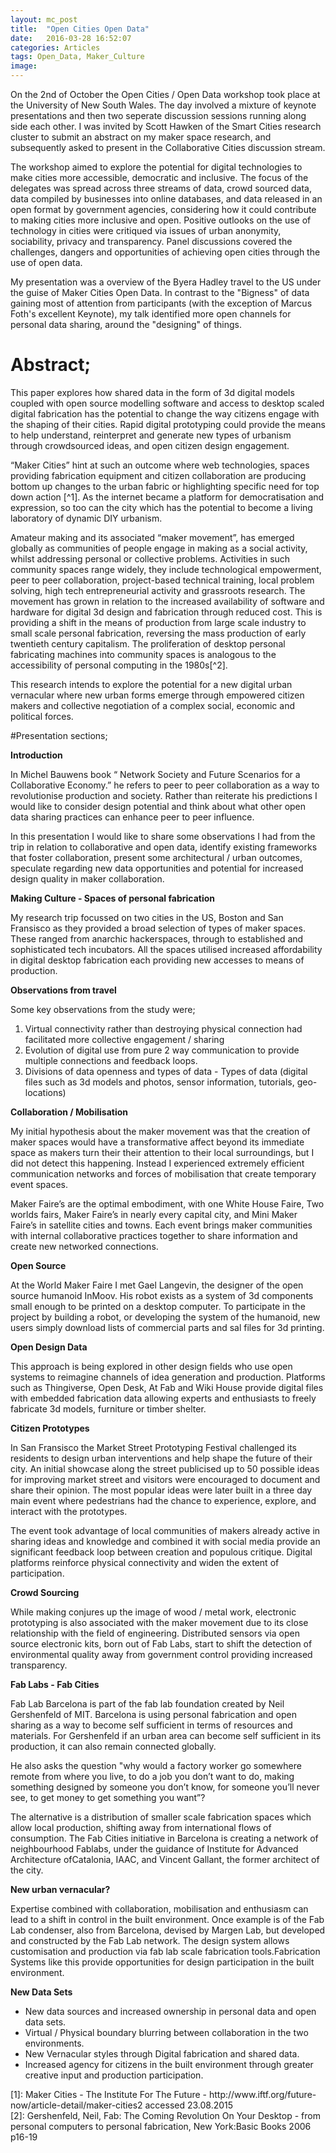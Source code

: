 ```yaml
---
layout: mc_post
title:  "Open Cities Open Data"
date:   2016-03-28 16:52:07
categories: Articles
tags: Open_Data, Maker_Culture
image:
---
```

On the 2nd of October the Open Cities / Open Data workshop took place at the University of New South Wales. The day involved a mixture of keynote presentations and then two seperate discussion sessions running along side each other. I was invited by Scott Hawken of the Smart Cities research cluster to submit an abstract on my maker space research, and subsequently asked to present in the Collaborative Cities discussion stream.

The workshop aimed to explore the potential for digital technologies to make cities more accessible, democratic and inclusive.  The focus of the delegates was spread across three streams of data, crowd sourced data, data compiled by businesses into online databases, and data released in an open format by government agencies, considering how it could contribute to making cities more inclusive and open. Positive outlooks on the use of technology in cities were critiqued via issues of urban anonymity, sociability, privacy and transparency. Panel discussions covered the challenges, dangers and opportunities of achieving open cities through the use of open data.

My presentation was a overview of the Byera Hadley travel to the US under the guise of Maker Cities Open Data. In contrast to the "Bigness" of data gaining most of attention from participants (with the exception of Marcus Foth's excellent Keynote), my talk identified more open channels for personal data sharing, around the "designing" of things.

# Abstract;

This paper explores how shared data in the form of 3d digital models coupled with open source modelling software and access to desktop scaled digital fabrication has the potential to change the way citizens engage with the shaping of their cities. Rapid digital prototyping could provide the means to help understand, reinterpret and generate new types of urbanism through crowdsourced ideas, and open citizen design engagement.

“Maker Cities” hint at such an outcome where web technologies, spaces providing fabrication equipment and citizen collaboration are producing bottom up changes to the urban fabric or highlighting specific need for top down action [^1]. As the internet became a platform for democratisation and expression, so too can the city which has the potential to become a living laboratory of dynamic DIY urbanism.

Amateur making and its associated “maker movement”, has emerged globally as communities of people engage in making as a social activity, whilst addressing personal or collective problems. Activities in such community spaces range widely, they include technological empowerment, peer to peer collaboration, project-based technical training, local problem solving, high tech entrepreneurial activity and grassroots research. The movement has grown in relation to the increased availability of software and hardware for digital 3d design and fabrication through reduced cost. This is providing a shift in the means of production from large scale industry to small scale personal fabrication, reversing the mass production of early twentieth century capitalism. The proliferation of desktop personal fabricating machines into community spaces is analogous to the accessibility of personal computing in the 1980s[^2].

This research intends to explore the potential for a new digital urban vernacular where new urban forms emerge through empowered citizen makers and collective negotiation of a complex social, economic and political forces.

#Presentation sections;

**Introduction**

In Michel Bauwens book “ Network Society and Future Scenarios for a Collaborative Economy.” he refers to peer to peer collaboration as a way to revolutionise production and society. Rather than reiterate his predictions I would like to consider design potential and think about what other open data sharing practices can enhance peer to peer influence.

In this presentation I would like to share some observations I had from the trip in relation to collaborative and open data, identify existing frameworks that foster collaboration, present some architectural / urban outcomes, speculate regarding new data opportunities and potential for increased design quality in maker collaboration.

**Making Culture - Spaces of personal fabrication**

My research trip focussed on two cities in the US, Boston and San Fransisco as they provided a broad selection of types of maker spaces. These ranged from anarchic hackerspaces, through to established and sophisticated tech incubators. All the spaces utilised increased affordability in digital desktop fabrication
each providing new accesses to means of production.

**Observations from travel**

Some key observations from the study were;
1. Virtual connectivity rather than destroying physical connection had facilitated more collective engagement / sharing
2. Evolution of digital use from pure 2 way communication to provide multiple connections and feedback loops.
3. Divisions of data openness and types of data - Types of data (digital files such as 3d models and photos, sensor information,
tutorials, geo-locations)

**Collaboration / Mobilisation**

My initial hypothesis about the maker movement was that the creation of maker spaces would have a transformative affect beyond its immediate space as makers turn their their attention to their local surroundings, but I did not detect this happening. Instead I experienced extremely efficient communication networks and forces of mobilisation that create temporary event spaces.

Maker Faire’s are the optimal embodiment, with one White House Faire, Two worlds fairs, Maker Faire’s in nearly every capital city, and Mini Maker Faire’s in satellite cities and towns. Each event brings maker communities with internal collaborative practices together to share information and create new networked connections.

**Open Source**

At the World Maker Faire I met Gael Langevin, the designer of the open source humanoid InMoov. His robot exists as a system of 3d components small enough to be printed on a desktop computer. To participate in the project by building a robot, or developing the system of the humanoid, new users simply download lists of commercial parts and sal files for 3d printing.

**Open Design Data**

This approach is being explored in other design fields who use open systems to reimagine channels of idea generation and production. Platforms such as Thingiverse, Open Desk, At Fab and Wiki House provide digital files with embedded fabrication data allowing experts and enthusiasts to freely fabricate 3d models, furniture or timber shelter.

**Citizen Prototypes**

In San Fransisco the Market Street Prototyping Festival challenged its residents to design urban interventions and help shape the future of their city. An initial showcase along the street publicised up to 50 possible ideas for improving market street and visitors were encouraged to document and share their opinion. The most popular ideas were later built in a three day main event where pedestrians had the chance to experience, explore, and interact with the prototypes.

The event took advantage of local communities of makers already active in sharing ideas and knowledge and combined it with social media provide an significant feedback loop between creation and populous critique. Digital platforms reinforce physical connectivity and widen the extent of participation.

**Crowd Sourcing**

While making conjures up the image of wood / metal work,  electronic prototyping is also associated with the maker movement due to its close
relationship with the field of engineering. Distributed sensors via open source electronic kits, born out of Fab Labs, start to shift the detection of environmental  quality away from government control providing increased transparency.

**Fab Labs - Fab Cities**

Fab Lab Barcelona is part of the fab lab foundation created by Neil Gershenfeld of MIT. Barcelona is using personal fabrication and open sharing as a way to become self sufficient in terms of resources and materials. For Gershenfeld if an urban area can become self sufficient in its production, it can also remain connected globally.

He also asks the question "why would a factory worker go somewhere remote from where you live, to do a job you don’t want to do, making something designed by someone you don’t know, for someone you’ll never see, to get money to get something you want”?

The alternative is a distribution of smaller scale fabrication spaces which allow local production, shifting away from international flows of consumption. The Fab Cities initiative in Barcelona is creating a network of neighbourhood Fablabs, under the guidance of Institute for Advanced Architecture ofCatalonia, IAAC, and Vincent Gallant, the former architect of the city.

**New urban vernacular?**

Expertise combined with collaboration, mobilisation and enthusiasm can lead to a shift in control in the built environment. Once example is of the Fab Lab condenser, also from Barcelona, devised by Margen Lab, but developed and constructed by the Fab Lab network. The design system allows customisation and production via fab lab scale fabrication tools.Fabrication Systems like this provide opportunities for design participation in the built environment.

**New Data Sets**

- New data sources and increased ownership in personal data and open data sets.
- Virtual / Physical boundary blurring between collaboration in the two environments.
- New Vernacular styles through Digital fabrication and shared data.
- Increased agency for citizens in the built environment through greater creative input and production participation.



<footnote>
  [1]:    Maker Cities - The Institute For The Future - http://www.iftf.org/future-now/article-detail/maker-cities2 accessed 23.08.2015
  <br />  
  [2]:    Gershenfeld, Neil, Fab: The Coming Revolution On Your Desktop - from personal computers to personal fabrication, New York:Basic Books 2006 p16-19
  <br />  
</footnote>       
